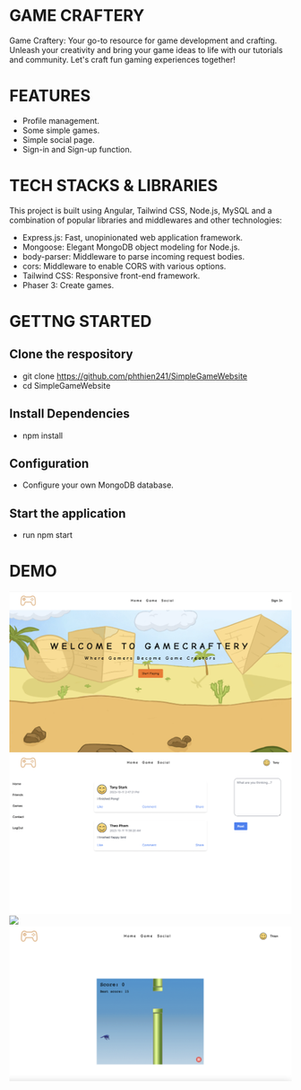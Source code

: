 # GAME CRAFTERY

Game Craftery: Your go-to resource for game development and crafting. Unleash your creativity and bring your game ideas to life with our tutorials and community. Let's craft fun gaming experiences together!

# FEATURES

- Profile management.
- Some simple games.
- Simple social page.
- Sign-in and Sign-up function.

# TECH STACKS & LIBRARIES

This project is built using Angular, Tailwind CSS, Node.js, MySQL and a combination of popular libraries and middlewares and other technologies:
- Express.js: Fast, unopinionated web application framework.
- Mongoose: Elegant MongoDB object modeling for Node.js.
- body-parser: Middleware to parse incoming request bodies.
- cors: Middleware to enable CORS with various options.
- Tailwind CSS: Responsive front-end framework.
- Phaser 3: Create games.


# GETTNG STARTED
## Clone the respository

- git clone https://github.com/phthien241/SimpleGameWebsite
- cd SimpleGameWebsite

## Install Dependencies

- npm install

## Configuration

- Configure your own MongoDB database.

## Start the application

- run npm start

# DEMO
![](/images/screenshot1.png)
![](/images/screenshot2.png)
![](/images/screenshot3.png)
![](/images/screenshot4.png)
